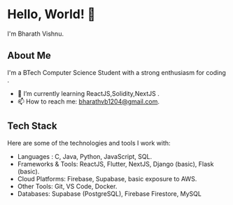 # Hello, World! 👋

I'm Bharath Vishnu.

## About Me

I'm a BTech Computer Science Student with a strong enthusiasm for coding .
- 🌱 I’m currently learning ReactJS,Solidity,NextJS .
- 📫 How to reach me: bharathvb1204@gmail.com.

## Tech Stack

Here are some of the technologies and tools I work with:

- 	Languages : C, Java, Python, JavaScript, SQL.
- 	Frameworks & Tools: ReactJS, Flutter, NextJS, Django (basic), Flask (basic).
- 	Cloud Platforms: Firebase, Supabase, basic exposure to AWS.
- 	Other Tools: Git, VS Code, Docker.
- 	Databases: Supabase (PostgreSQL), Firebase Firestore, MySQL

